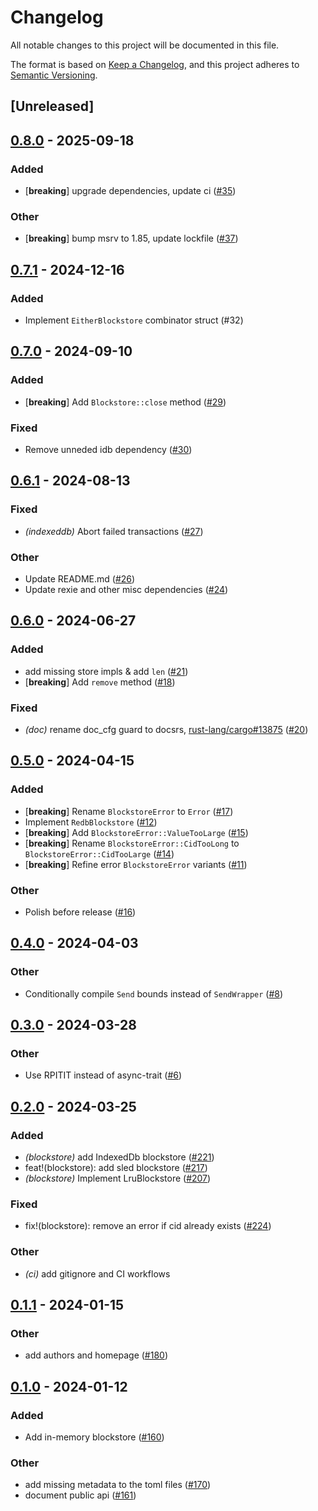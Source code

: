 # Changelog
All notable changes to this project will be documented in this file.

The format is based on [Keep a Changelog](https://keepachangelog.com/en/1.0.0/),
and this project adheres to [Semantic Versioning](https://semver.org/spec/v2.0.0.html).

## [Unreleased]

## [0.8.0](https://github.com/eigerco/blockstore/compare/v0.7.1...v0.8.0) - 2025-09-18

### Added

- [**breaking**] upgrade dependencies, update ci ([#35](https://github.com/eigerco/blockstore/pull/35))

### Other

- [**breaking**] bump msrv to 1.85, update lockfile ([#37](https://github.com/eigerco/blockstore/pull/37))

## [0.7.1](https://github.com/eigerco/blockstore/compare/v0.7.0...v0.7.1) - 2024-12-16

### Added

- Implement `EitherBlockstore` combinator struct (#32)

## [0.7.0](https://github.com/eigerco/blockstore/compare/v0.6.1...v0.7.0) - 2024-09-10

### Added

- [**breaking**] Add `Blockstore::close` method ([#29](https://github.com/eigerco/blockstore/pull/29))

### Fixed

- Remove unneded idb dependency ([#30](https://github.com/eigerco/blockstore/pull/30))

## [0.6.1](https://github.com/eigerco/blockstore/compare/v0.6.0...v0.6.1) - 2024-08-13

### Fixed
- *(indexeddb)* Abort failed transactions ([#27](https://github.com/eigerco/blockstore/pull/27))

### Other
- Update README.md ([#26](https://github.com/eigerco/blockstore/pull/26))
- Update rexie and other misc dependencies ([#24](https://github.com/eigerco/blockstore/pull/24))

## [0.6.0](https://github.com/eigerco/blockstore/compare/v0.5.0...v0.6.0) - 2024-06-27

### Added
- add missing store impls & add `len` ([#21](https://github.com/eigerco/blockstore/pull/21))
- [**breaking**] Add `remove` method ([#18](https://github.com/eigerco/blockstore/pull/18))

### Fixed
- *(doc)* rename doc_cfg guard to docsrs, [rust-lang/cargo#13875](https://github.com/rust-lang/cargo/issues/13875) ([#20](https://github.com/eigerco/blockstore/pull/20))

## [0.5.0](https://github.com/eigerco/blockstore/compare/v0.4.0...v0.5.0) - 2024-04-15

### Added
- [**breaking**] Rename `BlockstoreError` to `Error` ([#17](https://github.com/eigerco/blockstore/pull/17))
- Implement `RedbBlockstore` ([#12](https://github.com/eigerco/blockstore/pull/12))
- [**breaking**] Add `BlockstoreError::ValueTooLarge` ([#15](https://github.com/eigerco/blockstore/pull/15))
- [**breaking**] Rename `BlockstoreError::CidTooLong` to `BlockstoreError::CidTooLarge` ([#14](https://github.com/eigerco/blockstore/pull/14))
- [**breaking**] Refine error `BlockstoreError` variants ([#11](https://github.com/eigerco/blockstore/pull/11))

### Other
- Polish before release ([#16](https://github.com/eigerco/blockstore/pull/16))

## [0.4.0](https://github.com/eigerco/blockstore/compare/v0.3.0...v0.4.0) - 2024-04-03

### Other
- Conditionally compile `Send` bounds instead of `SendWrapper` ([#8](https://github.com/eigerco/blockstore/pull/8))

## [0.3.0](https://github.com/eigerco/blockstore/compare/v0.2.0...v0.3.0) - 2024-03-28

### Other
- Use RPITIT instead of async-trait ([#6](https://github.com/eigerco/blockstore/pull/6))

## [0.2.0](https://github.com/eigerco/blockstore/compare/v0.1.1...v0.2.0) - 2024-03-25

### Added
- *(blockstore)* add IndexedDb blockstore ([#221](https://github.com/eigerco/lumina/pull/221))
- feat!(blockstore): add sled blockstore ([#217](https://github.com/eigerco/lumina/pull/217))
- *(blockstore)* Implement LruBlockstore ([#207](https://github.com/eigerco/lumina/pull/207))

### Fixed
- fix!(blockstore): remove an error if cid already exists ([#224](https://github.com/eigerco/lumina/pull/224))

### Other
- *(ci)* add gitignore and CI workflows

## [0.1.1](https://github.com/eigerco/lumina/compare/blockstore-v0.1.0...blockstore-v0.1.1) - 2024-01-15

### Other
- add authors and homepage ([#180](https://github.com/eigerco/lumina/pull/180))

## [0.1.0](https://github.com/eigerco/lumina/releases/tag/blockstore-v0.1.0) - 2024-01-12

### Added
- Add in-memory blockstore ([#160](https://github.com/eigerco/lumina/pull/160))

### Other
- add missing metadata to the toml files ([#170](https://github.com/eigerco/lumina/pull/170))
- document public api ([#161](https://github.com/eigerco/lumina/pull/161))
